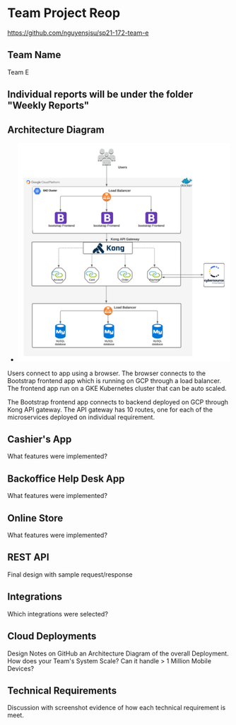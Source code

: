 # Team Project Reop

https://github.com/nguyensjsu/sp21-172-team-e

## Team Name
Team E

## Individual reports will be under the folder "Weekly Reports" 

## Architecture Diagram

* ![System_Architecture](images/System_Architecture.png)


Users connect to app using a browser. The browser connects to the Bootstrap frontend app which is running on GCP through a load balancer. The frontend app run on a GKE Kubernetes cluster that can be auto scaled.

The Bootstrap frontend app connects to backend deployed on GCP through Kong API gateway. The API gateway has 10 routes, one for each of the microservices deployed on individual requirement.

## Cashier's App
What features were implemented?

## Backoffice Help Desk App
What features were implemented?

## Online Store 
What features were implemented?

## REST API 
Final design with sample request/response

## Integrations 
Which integrations were selected?

## Cloud Deployments
Design Notes on GitHub an Architecture Diagram of the overall Deployment.
How does your Team's System Scale?  Can it handle > 1 Million Mobile Devices?

## Technical Requirements
Discussion with screenshot evidence of how each technical requirement is meet.


